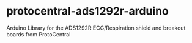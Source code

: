 # protocentral-ads1292r-arduino
Arduino Library for the ADS1292R ECG/Respiration shield and breakout boards from ProtoCentral
